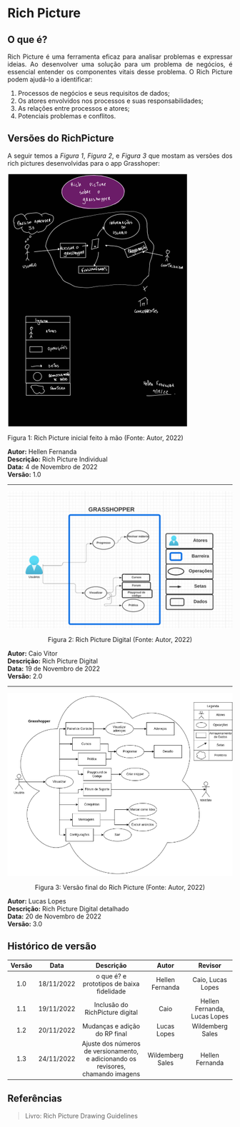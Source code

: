 # Rich Picture

## O que é?

<p style="text-align: justify;">Rich Picture é uma ferramenta eficaz para analisar problemas e expressar ideias. Ao desenvolver uma solução para um problema de negócios, é essencial entender os componentes vitais desse problema. O Rich Picture podem ajudá-lo a identificar:</p>

<ol>
<li>Processos de negócios e seus requisitos de dados;</li>
<li>Os atores envolvidos nos processos e suas responsabilidades;</li>
<li>As relações entre processos e atores;</li>
<li>Potenciais problemas e conflitos.</li>
</ol>

## Versões do RichPicture

<p style="text-align: justify;">A seguir temos a <i>Figura 1</i>, <i>Figura 2</i>, e <i>Figura 3</i> que mostam as versões dos rich pictures desenvolvidas para o app Grasshoper: </p>

![RPHellen](./assets/rp1.png)

<figcaption>Figura 1: Rich Picture inicial feito à mão (Fonte: Autor, 2022)</figcaption>

**Autor:** Hellen Fernanda </br>
**Descrição:** Rich Picture Individual </br>
**Data:** 4 de Novembro de 2022 </br>
**Versão:** 1.0

---

<!-- ![RPHellen](./assets/rp2.png)

<figcaption>Figura 2: Rich Picture Digital (Fonte: Autor, 2022)</figcaption>

**Autor:** Hellen Fernanda </br>
**Descrição:** Rich Picture Digital </br>
**Data:** 18 de Novembro de 2022 </br>
**Versão:** 0.2

--- -->

![RPHellen](./assets/rp3.png)

<figcaption align="center">Figura 2: Rich Picture Digital (Fonte: Autor, 2022)</figcaption>

**Autor:** Caio Vitor </br>
**Descrição:** Rich Picture Digital</br>
**Data:** 19 de Novembro de 2022 </br>
**Versão:** 2.0

---

![RPHellen](./assets/rp4.png)

<figcaption align="center">Figura 3: Versão final do Rich Picture (Fonte: Autor, 2022)</figcaption>

**Autor:** Lucas Lopes</br>
**Descrição:** Rich Picture Digital detalhado </br>
**Data:** 20 de Novembro de 2022 </br>
**Versão:** 3.0


## Histórico de versão
| Versão |    Data    |                 Descrição                 |      Autor      | Revisor |
| :----: | :--------: | :---------------------------------------: | :-------------: | :-----: |
|  1.0   | 18/11/2022 | o que é? e prototipos de baixa fidelidade | Hellen Fernanda |  Caio, Lucas Lopes   |
|  1.1   | 19/11/2022 | Inclusão do RichPicture digital | Caio |  Hellen Fernanda, Lucas Lopes |
|  1.2   | 20/11/2022 | Mudanças e adição do RP final | Lucas Lopes | Wildemberg Sales |
|  1.3   | 24/11/2022 | Ajuste dos números de versionamento, e adicionando os revisores, chamando imagens | Wildemberg Sales | Hellen Fernanda |

## Referências

> Livro: Rich Picture Drawing Guidelines
